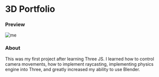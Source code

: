 # 3D Portfolio

### Preview
![me](https://github.com/jyywong/3d-portfolio/blob/master/static/GithubGifs/preview3D.gif)

### About
This was my first project after learning Three JS. I learned how to control camera movements, how to implement raycasting,  implementing physics engine into Three, and greatly increased my ability to use Blender.